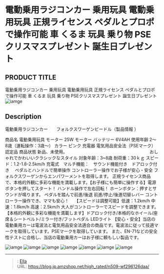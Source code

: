 # 電動乗用ラジコンカー 乗用玩具 電動乗用玩具 正規ライセンス ペダルとプロポで操作可能 車 くるま 玩具 乗り物 PSEクリスマスプレゼント 誕生日プレゼント


## PRODUCT TITLE 

電動乗用ラジコンカー 乗用玩具 電動乗用玩具 正規ライセンス ペダルとプロポで操作可能 車 くるま 玩具 乗り物 PSEクリスマスプレゼント 誕生日プレゼント![iamge](https://b2bfiles1.gigab2b.cn/image/wkseller/305/20220920_368a80e71866a8fa98dad0143835efe0.jpg)

## Description

電動乗用ラジコンカー　　フォルクスワーゲンビードル（製品情報 ）

商品名 電動乗用玩具  モーター 25W モーター バッテリー 6V4AH  使用年齢 2～8歳（運転操作：3歳～）  カラー ピンク  充電器 電気用品安全法（PSEマーク）認定品  商品状態 新品、未使用。  　　　　　　　　　　　　　　　　　　　おしゃれでかわいいクラシックなスタイル 対象年齢：3~8歳 耐荷重：30ｋｇ スピード：1.2-1.8-2.5km/h 充電式　マルチ機能：　サウンド機能付き　ドアロック付き　 ペダルとハンドルで簡単操作 コントローラー操作でお子様が安心・安全 フォルクスワーゲンからエンパワーメントを取得します。 正規ライセンス商品で、本格的外観に多彩な機能を満載します。【お子様にも簡単に操作する】電源ボタンを押してスタート！ ハンドル操作で左右回転！ ホーンボタン：押すとサウンドが鳴ります。 ペダルを踏んで前進/後退 前進/停止/後進切替レバー コントローラー操作でき、ママも安心！　
【スピードは調整可能】低速：1.2km/h 中速：1.8km/h 高速：2.5km/h 大人がコントローラーでスピードを調整できます。
【本格的外観に多彩な機能を満載します】ドアロック付き/本格的なホイール/座席＆シートベルト/ミラー付き/フットペダル LEDライト
【安心・安全】当店の電動乗用カーは電波法と電気用品安全法適合の商品です。電波法に従って技適マークを取得しています。PSEマークを取得しています。 また、EN-71などの安全性テストに合格し、当店の電動乗用カーはお子様に頼もしい製品です。






![iamge](https://b2bfiles1.gigab2b.cn/image/wkseller/305/20220920_50c802f5c67abf0e3a333639884837cc.jpg)
![iamge](https://b2bfiles1.gigab2b.cn/image/wkseller/305/20220920_11f3df197cfbc3d3e8a21142266ffad3.jpg)
![iamge](https://b2bfiles1.gigab2b.cn/image/wkseller/305/20220920_349e6f0e2181fb9585feaa073c14966f.jpg)
![iamge](https://b2bfiles1.gigab2b.cn/image/wkseller/305/20220920_d607aca656f0003b618b5f601d7fae4b.jpg)
![iamge](https://b2bfiles1.gigab2b.cn/image/wkseller/305/20220920_8189b468e92358e2b8d7c1e102209bec.jpg)
![iamge](https://b2bfiles1.gigab2b.cn/image/wkseller/305/20220920_ca4ed28e44acca12e37900b4f9c435e6.jpg)
![iamge](https://b2bfiles1.gigab2b.cn/image/wkseller/305/20220920_5a2216b4fbae86493978e23a2c85c53b.jpg)


---

> : [Ella](https://blog.jp.amzshop.net/)  
> URL: https://blog.jp.amzshop.net/high_rated/n509-wf296126daa/  

